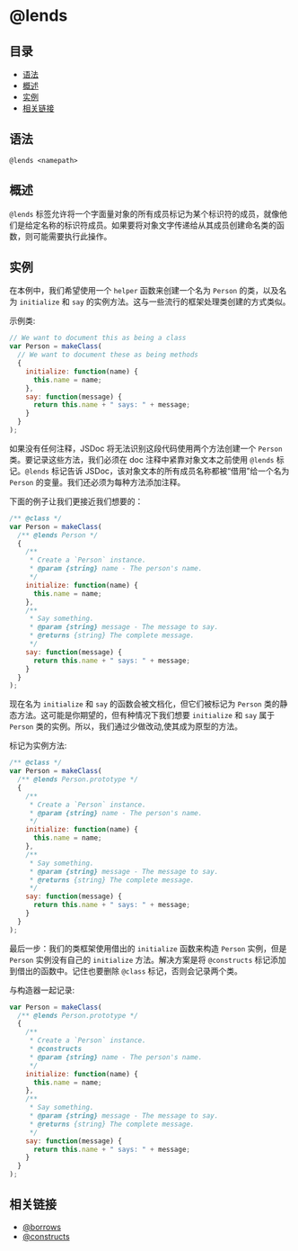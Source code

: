 # @lends

## 目录

- [语法](#语法)
- [概述](#概述)
- [实例](#实例)
- [相关链接](#相关链接)

## 语法

```
@lends <namepath>
```

## 概述

`@lends` 标签允许将一个字面量对象的所有成员标记为某个标识符的成员，就像他们是给定名称的标识符成员。如果要将对象文字传递给从其成员创建命名类的函数，则可能需要执行此操作。

## 实例

在本例中，我们希望使用一个 `helper` 函数来创建一个名为 `Person` 的类，以及名为 `initialize` 和 `say` 的实例方法。这与一些流行的框架处理类创建的方式类似。

示例类:

```javascript
// We want to document this as being a class
var Person = makeClass(
  // We want to document these as being methods
  {
    initialize: function(name) {
      this.name = name;
    },
    say: function(message) {
      return this.name + " says: " + message;
    }
  }
);
```

如果没有任何注释，JSDoc 将无法识别这段代码使用两个方法创建一个 `Person` 类。要记录这些方法，我们必须在 doc 注释中紧靠对象文本之前使用 `@lends` 标记。`@lends` 标记告诉 JSDoc，该对象文本的所有成员名称都被“借用”给一个名为 `Person` 的变量。我们还必须为每种方法添加注释。

下面的例子让我们更接近我们想要的：

```javascript
/** @class */
var Person = makeClass(
  /** @lends Person */
  {
    /**
     * Create a `Person` instance.
     * @param {string} name - The person's name.
     */
    initialize: function(name) {
      this.name = name;
    },
    /**
     * Say something.
     * @param {string} message - The message to say.
     * @returns {string} The complete message.
     */
    say: function(message) {
      return this.name + " says: " + message;
    }
  }
);
```

现在名为 `initialize` 和 `say` 的函数会被文档化，但它们被标记为 `Person` 类的静态方法。这可能是你期望的，但有种情况下我们想要 `initialize` 和 `say` 属于 `Person` 类的实例。所以，我们通过少做改动,使其成为原型的方法。

标记为实例方法:

```javascript
/** @class */
var Person = makeClass(
  /** @lends Person.prototype */
  {
    /**
     * Create a `Person` instance.
     * @param {string} name - The person's name.
     */
    initialize: function(name) {
      this.name = name;
    },
    /**
     * Say something.
     * @param {string} message - The message to say.
     * @returns {string} The complete message.
     */
    say: function(message) {
      return this.name + " says: " + message;
    }
  }
);
```

最后一步：我们的类框架使用借出的 `initialize` 函数来构造 `Person` 实例，但是 `Person` 实例没有自己的 `initialize` 方法。解决方案是将 `@constructs` 标记添加到借出的函数中。记住也要删除 `@class` 标记，否则会记录两个类。

与构造器一起记录:

```javascript
var Person = makeClass(
  /** @lends Person.prototype */
  {
    /**
     * Create a `Person` instance.
     * @constructs
     * @param {string} name - The person's name.
     */
    initialize: function(name) {
      this.name = name;
    },
    /**
     * Say something.
     * @param {string} message - The message to say.
     * @returns {string} The complete message.
     */
    say: function(message) {
      return this.name + " says: " + message;
    }
  }
);
```

## 相关链接

- [@borrows](./tags-borrows.md)
- [@constructs](./tags-constructs.md)
